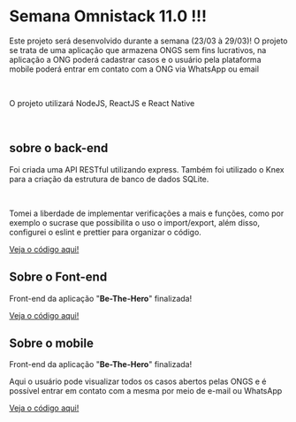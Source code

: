 # Semana Omnistack 11.0 !!!

<p>Este projeto será desenvolvido durante a semana (23/03 à 29/03)!
  O projeto se trata de uma aplicação que armazena ONGS sem fins lucrativos,
  na aplicação a ONG poderá cadastrar casos e o usuário pela plataforma mobile
  poderá entrar em contato com a ONG via WhatsApp ou email</p><br>
<p>O projeto utilizará NodeJS, ReactJS e React Native</p><br>

## sobre o back-end
<p>Foi criada uma API RESTful utilizando express. Também foi utilizado o Knex para a criação da estrutura de banco de dados SQLite.</p><br>
<p>Tomei a liberdade de implementar verificações a mais e funções, como por exemplo o sucrase que possibilita o uso o import/export, além disso,
  configurei o eslint e prettier para organizar o código.
</p>

[Veja o código aqui!](https://github.com/saleszera/Omnistack-11/tree/master/aulas/backend)

## Sobre o Font-end
<p>Front-end da aplicação "<strong>Be-The-Hero</strong>" finalizada!</p>

[Veja o código aqui!](https://github.com/saleszera/Omnistack-11/tree/master/aulas/frontend)

## Sobre o mobile
<p>Front-end da aplicação "<strong>Be-The-Hero</strong>" finalizada!</p>
<p>Aqui o usuário pode visualizar todos os casos abertos pelas ONGS e é possível entrar em contato com a mesma por meio de e-mail ou WhatsApp</p>

[Veja o código aqui!](https://github.com/saleszera/Omnistack-11/tree/master/aulas/mobile)
